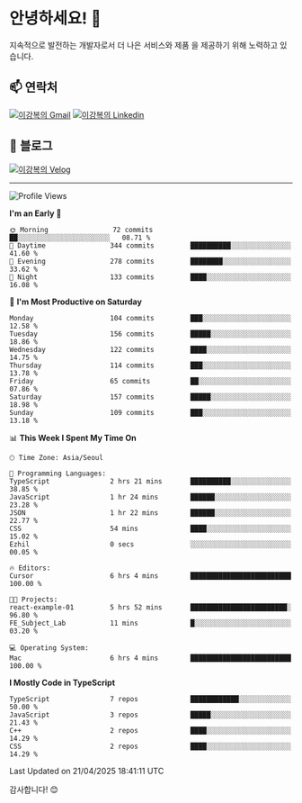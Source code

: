 # 안녕하세요! 👋

지속적으로 발전하는 개발자로서 더 나은 서비스와 제품
을 제공하기 위해 노력하고 있습니다.

## 📫 연락처
[![이강복의 Gmail](https://img.shields.io/badge/Gmail-D14836?style=for-the-badge&logo=gmail&logoColor=white)](mailto:pmmm114@gmail.com)
[![이강복의 Linkedin](https://img.shields.io/badge/LinkedIn-0077B5?style=for-the-badge&logo=linkedin&logoColor=white)](https://www.linkedin.com/in/lkb0297)

## 📝 블로그
[![이강복의 Velog](https://img.shields.io/badge/Velog-ffffff?style=for-the-badge&logo=velog)](https://velog.io/@pmmm114/posts)

---
<!--START_SECTION:waka-->
![Profile Views](http://img.shields.io/badge/Profile%20Views-0-blue)

**I'm an Early 🐤** 

```text
🌞 Morning                72 commits          ██░░░░░░░░░░░░░░░░░░░░░░░   08.71 % 
🌆 Daytime                344 commits         ██████████░░░░░░░░░░░░░░░   41.60 % 
🌃 Evening                278 commits         ████████░░░░░░░░░░░░░░░░░   33.62 % 
🌙 Night                  133 commits         ████░░░░░░░░░░░░░░░░░░░░░   16.08 % 
```
📅 **I'm Most Productive on Saturday** 

```text
Monday                   104 commits         ███░░░░░░░░░░░░░░░░░░░░░░   12.58 % 
Tuesday                  156 commits         █████░░░░░░░░░░░░░░░░░░░░   18.86 % 
Wednesday                122 commits         ████░░░░░░░░░░░░░░░░░░░░░   14.75 % 
Thursday                 114 commits         ███░░░░░░░░░░░░░░░░░░░░░░   13.78 % 
Friday                   65 commits          ██░░░░░░░░░░░░░░░░░░░░░░░   07.86 % 
Saturday                 157 commits         █████░░░░░░░░░░░░░░░░░░░░   18.98 % 
Sunday                   109 commits         ███░░░░░░░░░░░░░░░░░░░░░░   13.18 % 
```


📊 **This Week I Spent My Time On** 

```text
🕑︎ Time Zone: Asia/Seoul

💬 Programming Languages: 
TypeScript               2 hrs 21 mins       ██████████░░░░░░░░░░░░░░░   38.85 % 
JavaScript               1 hr 24 mins        ██████░░░░░░░░░░░░░░░░░░░   23.28 % 
JSON                     1 hr 22 mins        ██████░░░░░░░░░░░░░░░░░░░   22.77 % 
CSS                      54 mins             ████░░░░░░░░░░░░░░░░░░░░░   15.02 % 
Ezhil                    0 secs              ░░░░░░░░░░░░░░░░░░░░░░░░░   00.05 % 

🔥 Editors: 
Cursor                   6 hrs 4 mins        █████████████████████████   100.00 % 

🐱‍💻 Projects: 
react-example-01         5 hrs 52 mins       ████████████████████████░   96.80 % 
FE_Subject_Lab           11 mins             █░░░░░░░░░░░░░░░░░░░░░░░░   03.20 % 

💻 Operating System: 
Mac                      6 hrs 4 mins        █████████████████████████   100.00 % 
```

**I Mostly Code in TypeScript** 

```text
TypeScript               7 repos             ████████████░░░░░░░░░░░░░   50.00 % 
JavaScript               3 repos             █████░░░░░░░░░░░░░░░░░░░░   21.43 % 
C++                      2 repos             ████░░░░░░░░░░░░░░░░░░░░░   14.29 % 
CSS                      2 repos             ████░░░░░░░░░░░░░░░░░░░░░   14.29 % 
```




 Last Updated on 21/04/2025 18:41:11 UTC
<!--END_SECTION:waka-->

감사합니다! 😊
